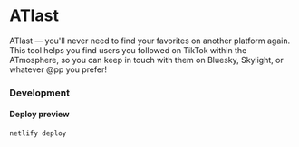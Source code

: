 # ATlast  
ATlast — you'll never need to find your favorites on another platform again. This tool helps you find users you followed on TikTok within the ATmosphere, so you can keep in touch with them on Bluesky, Skylight, or whatever @pp you prefer!  

### Development  

#### Deploy preview
```
netlify deploy
```